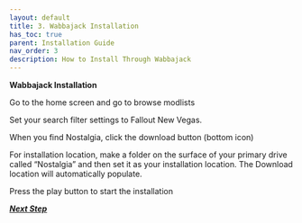```yaml
---
layout: default
title: 3. Wabbajack Installation
has_toc: true
parent: Installation Guide
nav_order: 3
description: How to Install Through Wabbajack
---
```


**Wabbajack Installation**

Go to the home screen and go to browse modlists


Set your search filter settings to Fallout New Vegas.

When you find Nostalgia, click the download button (bottom icon)

For installation location, make a folder on the surface of your primary drive called “Nostalgia” and then set it as your installation location. The Download location will automatically populate.

Press the play button to start the installation

_**[Next Step](https://github.com/McTiddies4Lunch/Nostalgia/wiki/Post-Wabbajack-Installation-&-MO2-Setup)**_